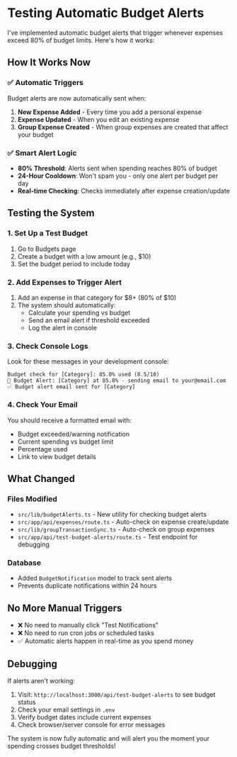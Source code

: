 # Testing Automatic Budget Alerts

I've implemented automatic budget alerts that trigger whenever expenses exceed 80% of budget limits. Here's how it works:

## **How It Works Now**

### **✅ Automatic Triggers**
Budget alerts are now automatically sent when:

1. **New Expense Added** - Every time you add a personal expense
2. **Expense Updated** - When you edit an existing expense 
3. **Group Expense Created** - When group expenses are created that affect your budget

### **✅ Smart Alert Logic**
- **80% Threshold**: Alerts sent when spending reaches 80% of budget
- **24-Hour Cooldown**: Won't spam you - only one alert per budget per day
- **Real-time Checking**: Checks immediately after expense creation/update

## **Testing the System**

### **1. Set Up a Test Budget**
1. Go to Budgets page
2. Create a budget with a low amount (e.g., $10)
3. Set the budget period to include today

### **2. Add Expenses to Trigger Alert**
1. Add an expense in that category for $8+ (80% of $10)
2. The system should automatically:
   - Calculate your spending vs budget
   - Send an email alert if threshold exceeded
   - Log the alert in console

### **3. Check Console Logs**
Look for these messages in your development console:
```
Budget check for [Category]: 85.0% used (8.5/10)
🚨 Budget Alert: [Category] at 85.0% - sending email to your@email.com
✅ Budget alert email sent for [Category]
```

### **4. Check Your Email**
You should receive a formatted email with:
- Budget exceeded/warning notification
- Current spending vs budget limit
- Percentage used
- Link to view budget details

## **What Changed**

### **Files Modified**
- `src/lib/budgetAlerts.ts` - New utility for checking budget alerts
- `src/app/api/expenses/route.ts` - Auto-check on expense create/update
- `src/lib/groupTransactionSync.ts` - Auto-check on group expenses
- `src/app/api/test-budget-alerts/route.ts` - Test endpoint for debugging

### **Database**
- Added `BudgetNotification` model to track sent alerts
- Prevents duplicate notifications within 24 hours

## **No More Manual Triggers**
- ❌ No need to manually click "Test Notifications"
- ❌ No need to run cron jobs or scheduled tasks
- ✅ Automatic alerts happen in real-time as you spend money

## **Debugging**
If alerts aren't working:
1. Visit: `http://localhost:3000/api/test-budget-alerts` to see budget status
2. Check your email settings in `.env`
3. Verify budget dates include current expenses
4. Check browser/server console for error messages

The system is now fully automatic and will alert you the moment your spending crosses budget thresholds!